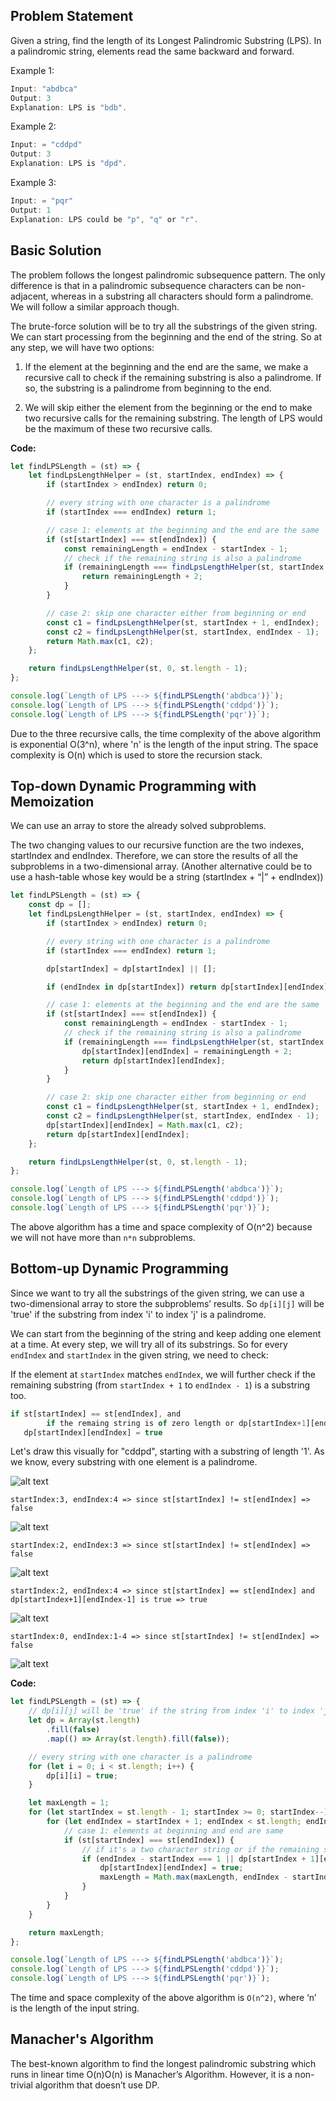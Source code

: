 ## Problem Statement

Given a string, find the length of its Longest Palindromic Substring (LPS). In a palindromic string, elements read the same backward and forward.

Example 1:

```js
Input: "abdbca"
Output: 3
Explanation: LPS is "bdb".
```

Example 2:

```js
Input: = "cddpd"
Output: 3
Explanation: LPS is "dpd".
```

Example 3:

```js
Input: = "pqr"
Output: 1
Explanation: LPS could be "p", "q" or "r".
```

## Basic Solution

The problem follows the longest palindromic subsequence pattern. The only difference is that in a palindromic subsequence characters can be non-adjacent, whereas in a substring all characters should form a palindrome. We will follow a similar approach though.

The brute-force solution will be to try all the substrings of the given string. We can start processing from the beginning and the end of the string. So at any step, we will have two options:

1. If the element at the beginning and the end are the same, we make a recursive call to check if the remaining substring is also a palindrome. If so, the substring is a palindrome from beginning to the end.

2. We will skip either the element from the beginning or the end to make two recursive calls for the remaining substring. The length of LPS would be the maximum of these two recursive calls.

**Code:**

```js
let findLPSLength = (st) => {
    let findLpsLengthHelper = (st, startIndex, endIndex) => {
        if (startIndex > endIndex) return 0;

        // every string with one character is a palindrome
        if (startIndex === endIndex) return 1;

        // case 1: elements at the beginning and the end are the same
        if (st[startIndex] === st[endIndex]) {
            const remainingLength = endIndex - startIndex - 1;
            // check if the remaining string is also a palindrome
            if (remainingLength === findLpsLengthHelper(st, startIndex + 1, endIndex - 1)) {
                return remainingLength + 2;
            }
        }

        // case 2: skip one character either from beginning or end
        const c1 = findLpsLengthHelper(st, startIndex + 1, endIndex);
        const c2 = findLpsLengthHelper(st, startIndex, endIndex - 1);
        return Math.max(c1, c2);
    };

    return findLpsLengthHelper(st, 0, st.length - 1);
};

console.log(`Length of LPS ---> ${findLPSLength('abdbca')}`);
console.log(`Length of LPS ---> ${findLPSLength('cddpd')}`);
console.log(`Length of LPS ---> ${findLPSLength('pqr')}`);
```

Due to the three recursive calls, the time complexity of the above algorithm is exponential O(3^n), where 'n' is the length of the input string. The space complexity is O(n) which is used to store the recursion stack.

## Top-down Dynamic Programming with Memoization

We can use an array to store the already solved subproblems.

The two changing values to our recursive function are the two indexes, startIndex and endIndex. Therefore, we can store the results of all the subproblems in a two-dimensional array. (Another alternative could be to use a hash-table whose key would be a string (startIndex + “|” + endIndex))

```js
let findLPSLength = (st) => {
    const dp = [];
    let findLpsLengthHelper = (st, startIndex, endIndex) => {
        if (startIndex > endIndex) return 0;

        // every string with one character is a palindrome
        if (startIndex === endIndex) return 1;

        dp[startIndex] = dp[startIndex] || [];

        if (endIndex in dp[startIndex]) return dp[startIndex][endIndex];

        // case 1: elements at the beginning and the end are the same
        if (st[startIndex] === st[endIndex]) {
            const remainingLength = endIndex - startIndex - 1;
            // check if the remaining string is also a palindrome
            if (remainingLength === findLpsLengthHelper(st, startIndex + 1, endIndex - 1)) {
                dp[startIndex][endIndex] = remainingLength + 2;
                return dp[startIndex][endIndex];
            }
        }

        // case 2: skip one character either from beginning or end
        const c1 = findLpsLengthHelper(st, startIndex + 1, endIndex);
        const c2 = findLpsLengthHelper(st, startIndex, endIndex - 1);
        dp[startIndex][endIndex] = Math.max(c1, c2);
        return dp[startIndex][endIndex];
    };

    return findLpsLengthHelper(st, 0, st.length - 1);
};

console.log(`Length of LPS ---> ${findLPSLength('abdbca')}`);
console.log(`Length of LPS ---> ${findLPSLength('cddpd')}`);
console.log(`Length of LPS ---> ${findLPSLength('pqr')}`);
```

The above algorithm has a time and space complexity of O(n^2) because we will not have more than `n*n` subproblems.

## Bottom-up Dynamic Programming

Since we want to try all the substrings of the given string, we can use a two-dimensional array to store the subproblems’ results. So `dp[i][j]` will be 'true' if the substring from index 'i' to index 'j' is a palindrome.

We can start from the beginning of the string and keep adding one element at a time. At every step, we will try all of its substrings. So for every `endIndex` and `startIndex` in the given string, we need to check:

If the element at `startIndex` matches `endIndex`, we will further check if the remaining substring (from `startIndex + 1` to `endIndex - 1`) is a substring too.

```js
if st[startIndex] == st[endIndex], and
        if the remaing string is of zero length or dp[startIndex+1][endIndex-1] is a palindrome then
   dp[startIndex][endIndex] = true
```

Let's draw this visually for "cddpd", starting with a substring of length '1'. As we know, every substring with one element is a palindrome.

![alt text](https://imgur.com/Veqgf8H.png 'LPS')

`startIndex:3, endIndex:4 => since st[startIndex] != st[endIndex] => false`

![alt text](https://imgur.com/XCtLrCM.png 'LPS')

`startIndex:2, endIndex:3 => since st[startIndex] != st[endIndex] => false`

![alt text](https://imgur.com/7TyU6KU.png 'LPS')

`startIndex:2, endIndex:4 => since st[startIndex] == st[endIndex] and dp[startIndex+1][endIndex-1] is true => true`

![alt text](https://imgur.com/7o5JACa.png 'LPS')

`startIndex:0, endIndex:1-4 => since st[startIndex] != st[endIndex] => false`

![alt text](https://imgur.com/Kb3XZzl.png 'LPS')

**Code:**

```js
let findLPSLength = (st) => {
    // dp[i][j] will be 'true' if the string from index 'i' to index 'j' is a palindrome
    let dp = Array(st.length)
        .fill(false)
        .map(() => Array(st.length).fill(false));

    // every string with one character is a palindrome
    for (let i = 0; i < st.length; i++) {
        dp[i][i] = true;
    }

    let maxLength = 1;
    for (let startIndex = st.length - 1; startIndex >= 0; startIndex--) {
        for (let endIndex = startIndex + 1; endIndex < st.length; endIndex++) {
            // case 1: elements at beginning and end are same
            if (st[startIndex] === st[endIndex]) {
                // if it's a two character string or if the remaining string is a palindrome too
                if (endIndex - startIndex === 1 || dp[startIndex + 1][endIndex - 1]) {
                    dp[startIndex][endIndex] = true;
                    maxLength = Math.max(maxLength, endIndex - startIndex + 1);
                }
            }
        }
    }

    return maxLength;
};

console.log(`Length of LPS ---> ${findLPSLength('abdbca')}`);
console.log(`Length of LPS ---> ${findLPSLength('cddpd')}`);
console.log(`Length of LPS ---> ${findLPSLength('pqr')}`);
```

The time and space complexity of the above algorithm is `O(n^2)`, where ‘n’ is the length of the input string.

## Manacher's Algorithm

The best-known algorithm to find the longest palindromic substring which runs in linear time O(n)O(n) is Manacher’s Algorithm. However, it is a non-trivial algorithm that doesn’t use DP.
